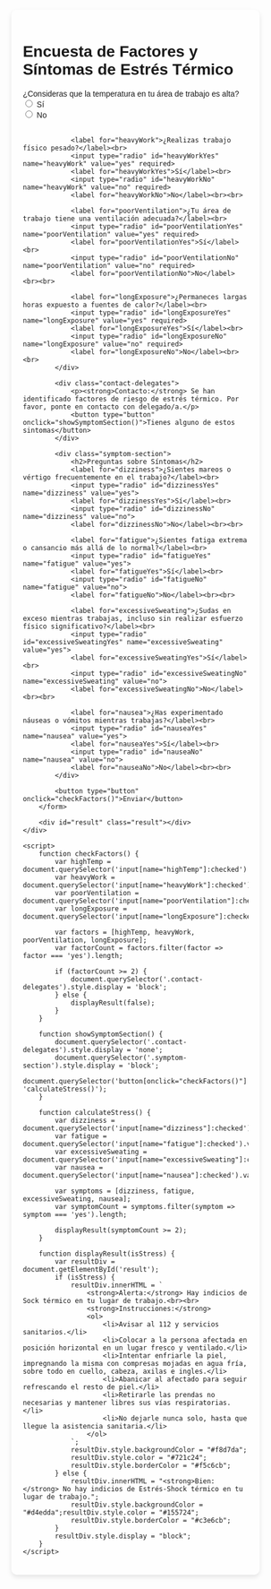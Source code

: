 <html lang="es">
<head>
    <meta charset="UTF-8">
    <meta name="viewport" content="width=device-width, initial-scale=1.0">
    <title>Encuesta CCOO de Factores y Síntomas de Estrés Térmico</title>
    <style>
        body {
            font-family: Arial, sans-serif;
            margin: 0;
            padding: 0;
            background-image: url('https://aragon.fsc.ccoo.es/630a74e7e957c7ffa8bd1e87dc4ba425000050.png'); /* Reemplaza con la URL de tu imagen */
            background-size: cover;
            background-repeat: no-repeat;
            background-position: center;
            height: 100vh;
            display: flex;
            justify-content: center;
            align-items: center;
        }
        .content {
            background-color: rgba(255, 255, 255, 0.8);
            padding: 20px;
            border-radius: 10px;
            width: 80%;
            max-width: 600px;
            box-shadow: 0 4px 8px rgba(0, 0, 0, 0.1);
        }
        .result, .symptom-section, .contact-delegates {
            margin-top: 20px;
            padding: 10px;
            border: 1px solid #ccc;
            display: none;
        }
    </style>
</head>
<body>
    <div class="content">
        <h1>Encuesta de Factores y Síntomas de Estrés Térmico</h1>
        <form id="surveyForm">
            <div class="factor-section">
                <label for="highTemp">¿Consideras que la temperatura en tu área de trabajo es alta?</label><br>
                <input type="radio" id="highTempYes" name="highTemp" value="yes" required>
                <label for="highTempYes">Sí</label><br>
                <input type="radio" id="highTempNo" name="highTemp" value="no" required>
                <label for="highTempNo">No</label><br><br>

                <label for="heavyWork">¿Realizas trabajo físico pesado?</label><br>
                <input type="radio" id="heavyWorkYes" name="heavyWork" value="yes" required>
                <label for="heavyWorkYes">Sí</label><br>
                <input type="radio" id="heavyWorkNo" name="heavyWork" value="no" required>
                <label for="heavyWorkNo">No</label><br><br>

                <label for="poorVentilation">¿Tu área de trabajo tiene una ventilación adecuada?</label><br>
                <input type="radio" id="poorVentilationYes" name="poorVentilation" value="yes" required>
                <label for="poorVentilationYes">Sí</label><br>
                <input type="radio" id="poorVentilationNo" name="poorVentilation" value="no" required>
                <label for="poorVentilationNo">No</label><br><br>

                <label for="longExposure">¿Permaneces largas horas expuesto a fuentes de calor?</label><br>
                <input type="radio" id="longExposureYes" name="longExposure" value="yes" required>
                <label for="longExposureYes">Sí</label><br>
                <input type="radio" id="longExposureNo" name="longExposure" value="no" required>
                <label for="longExposureNo">No</label><br><br>
            </div>

            <div class="contact-delegates">
                <p><strong>Contacto:</strong> Se han identificado factores de riesgo de estrés térmico. Por favor, ponte en contacto con delegado/a.</p>
                <button type="button" onclick="showSymptomSection()">Tienes alguno de estos sintomas</button>
            </div>

            <div class="symptom-section">
                <h2>Preguntas sobre Síntomas</h2>
                <label for="dizziness">¿Sientes mareos o vértigo frecuentemente en el trabajo?</label><br>
                <input type="radio" id="dizzinessYes" name="dizziness" value="yes">
                <label for="dizzinessYes">Sí</label><br>
                <input type="radio" id="dizzinessNo" name="dizziness" value="no">
                <label for="dizzinessNo">No</label><br><br>

                <label for="fatigue">¿Sientes fatiga extrema o cansancio más allá de lo normal?</label><br>
                <input type="radio" id="fatigueYes" name="fatigue" value="yes">
                <label for="fatigueYes">Sí</label><br>
                <input type="radio" id="fatigueNo" name="fatigue" value="no">
                <label for="fatigueNo">No</label><br><br>

                <label for="excessiveSweating">¿Sudas en exceso mientras trabajas, incluso sin realizar esfuerzo físico significativo?</label><br>
                <input type="radio" id="excessiveSweatingYes" name="excessiveSweating" value="yes">
                <label for="excessiveSweatingYes">Sí</label><br>
                <input type="radio" id="excessiveSweatingNo" name="excessiveSweating" value="no">
                <label for="excessiveSweatingNo">No</label><br><br>

                <label for="nausea">¿Has experimentado náuseas o vómitos mientras trabajas?</label><br>
                <input type="radio" id="nauseaYes" name="nausea" value="yes">
                <label for="nauseaYes">Sí</label><br>
                <input type="radio" id="nauseaNo" name="nausea" value="no">
                <label for="nauseaNo">No</label><br><br>
            </div>

            <button type="button" onclick="checkFactors()">Enviar</button>
        </form>

        <div id="result" class="result"></div>
    </div>

    <script>
        function checkFactors() {
            var highTemp = document.querySelector('input[name="highTemp"]:checked').value;
            var heavyWork = document.querySelector('input[name="heavyWork"]:checked').value;
            var poorVentilation = document.querySelector('input[name="poorVentilation"]:checked').value;
            var longExposure = document.querySelector('input[name="longExposure"]:checked').value;

            var factors = [highTemp, heavyWork, poorVentilation, longExposure];
            var factorCount = factors.filter(factor => factor === 'yes').length;

            if (factorCount >= 2) {
                document.querySelector('.contact-delegates').style.display = 'block';
            } else {
                displayResult(false);
            }
        }

        function showSymptomSection() {
            document.querySelector('.contact-delegates').style.display = 'none';
            document.querySelector('.symptom-section').style.display = 'block';
            document.querySelector('button[onclick="checkFactors()"]').setAttribute('onclick', 'calculateStress()');
        }

        function calculateStress() {
            var dizziness = document.querySelector('input[name="dizziness"]:checked').value;
            var fatigue = document.querySelector('input[name="fatigue"]:checked').value;
            var excessiveSweating = document.querySelector('input[name="excessiveSweating"]:checked').value;
            var nausea = document.querySelector('input[name="nausea"]:checked').value;

            var symptoms = [dizziness, fatigue, excessiveSweating, nausea];
            var symptomCount = symptoms.filter(symptom => symptom === 'yes').length;

            displayResult(symptomCount >= 2);
        }

        function displayResult(isStress) {
            var resultDiv = document.getElementById('result');
            if (isStress) {
                resultDiv.innerHTML = `
                    <strong>Alerta:</strong> Hay indicios de Sock térmico en tu lugar de trabajo.<br><br>
                    <strong>Instrucciones:</strong>
                    <ol>
                        <li>Avisar al 112 y servicios sanitarios.</li>
                        <li>Colocar a la persona afectada en posición horizontal en un lugar fresco y ventilado.</li>
                        <li>Intentar enfriarle la piel, impregnando la misma con compresas mojadas en agua fría, sobre todo en cuello, cabeza, axilas e ingles.</li>
                        <li>Abanicar al afectado para seguir refrescando el resto de piel.</li>
                        <li>Retirarle las prendas no necesarias y mantener libres sus vías respiratorias.</li>
                        <li>No dejarle nunca solo, hasta que llegue la asistencia sanitaria.</li>
                    </ol>
                `;
                resultDiv.style.backgroundColor = "#f8d7da";
                resultDiv.style.color = "#721c24";
                resultDiv.style.borderColor = "#f5c6cb";
            } else {
                resultDiv.innerHTML = "<strong>Bien:</strong> No hay indicios de Estrés-Shock térmico en tu lugar de trabajo.";
                resultDiv.style.backgroundColor = "#d4edda";resultDiv.style.color = "#155724";
                resultDiv.style.borderColor = "#c3e6cb";
            }
            resultDiv.style.display = "block";
        }
    </script>
</body>
</html>
